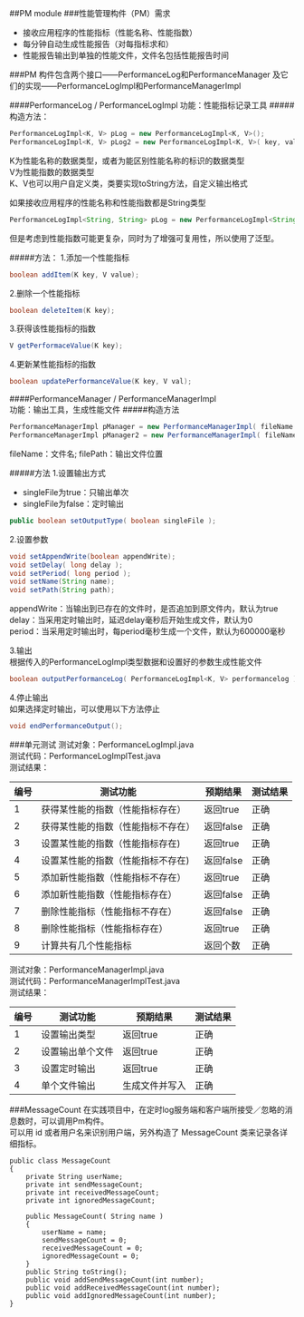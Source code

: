 ##PM module
###性能管理构件（PM）需求
- 接收应用程序的性能指标（性能名称、性能指数）
- 每分钟自动生成性能报告（对每指标求和）
- 性能报告输出到单独的性能文件，文件名包括性能报告时间

###PM
构件包含两个接口——PerformanceLog和PerformanceManager
及它们的实现——PerformanceLogImpl和PerformanceManagerImpl

####PerformanceLog / PerformanceLogImpl
功能：性能指标记录工具
#####构造方法：
```java
PerformanceLogImpl<K, V> pLog = new PerformanceLogImpl<K, V>();
PerformanceLogImpl<K, V> pLog2 = new PerformanceLogImpl<K, V>( key, value);
```
K为性能名称的数据类型，或者为能区别性能名称的标识的数据类型   
V为性能指数的数据类型  
K、V也可以用户自定义类，类要实现toString方法，自定义输出格式  

如果接收应用程序的性能名称和性能指数都是String类型
```java
PerformanceLogImpl<String, String> pLog = new PerformanceLogImpl<String, String>( name ); 
```
但是考虑到性能指数可能更复杂，同时为了增强可复用性，所以使用了泛型。 

#####方法：
1.添加一个性能指标 
```java
boolean addItem(K key, V value);
```
2.删除一个性能指标 
```java
boolean deleteItem(K key);
```
3.获得该性能指标的指数 
```java
V getPerformaceValue(K key);
```

4.更新某性能指标的指数 
```java
boolean updatePerformanceValue(K key, V val);
```


####PerformanceManager / PerformanceManagerImpl  
功能：输出工具，生成性能文件 
#####构造方法
```java
PerformanceManagerImpl pManager = new PerformanceManagerImpl( fileName );
PerformanceManagerImpl pManager2 = new PerformanceManagerImpl( fileName, filePath );
```
fileName：文件名; filePath：输出文件位置  

#####方法
1.设置输出方式     
- singleFile为true：只输出单次 
- singleFile为false：定时输出
```java
public boolean setOutputType( boolean singleFile );
```
2.设置参数  
```java   
void setAppendWrite(boolean appendWrite);
void setDelay( long delay );
void setPeriod( long period );
void setName(String name);
void setPath(String path);
```
appendWrite：当输出到已存在的文件时，是否追加到原文件内，默认为true  
delay：当采用定时输出时，延迟delay毫秒后开始生成文件，默认为0  
period：当采用定时输出时，每period毫秒生成一个文件，默认为600000毫秒  

3.输出  
根据传入的PerformanceLogImpl类型数据和设置好的参数生成性能文件
```java
boolean outputPerformanceLog( PerformanceLogImpl<K, V> performancelog ) throws IOException;
```

4.停止输出  
如果选择定时输出，可以使用以下方法停止
```java
void endPerformanceOutput();
```

###单元测试
测试对象：PerformanceLogImpl.java  
测试代码：PerformanceLogImplTest.java  
测试结果：

编号 | 测试功能 | 预期结果 | 测试结果 |
--- | --- | --- | --- |
1 | 获得某性能的指数（性能指标存在） | 返回true | 正确 |
2 | 获得某性能的指数（性能指标不存在） | 返回false | 正确 |
3 | 设置某性能的指数（性能指标存在) | 返回true | 正确 |
4 | 设置某性能的指数（性能指标不存在) | 返回false | 正确 |
5 | 添加新性能指数（性能指标不存在） | 返回true | 正确 |
6 | 添加新性能指数（性能指标存在）| 返回false | 正确 |
7 | 删除性能指标（性能指标不存在） | 返回false | 正确 |
8 | 删除性能指标（性能指标存在）| 返回true | 正确 |
9 | 计算共有几个性能指标 | 返回个数 | 正确 |


测试对象：PerformanceManagerImpl.java  
测试代码：PerformanceManagerImplTest.java  
测试结果：  

编号 | 测试功能 | 预期结果 | 测试结果 |
--- | --- | --- | --- |
1 | 设置输出类型 | 返回true | 正确 |
2 | 设置输出单个文件 | 返回true | 正确 |
3 | 设置定时输出 | 返回true | 正确 |
4 | 单个文件输出 | 生成文件并写入 | 正确 |




###MessageCount
在实践项目中，在定时log服务端和客户端所接受／忽略的消息数时，可以调用Pm构件。   
可以用 id 或者用户名来识别用户端，另外构造了 MessageCount 类来记录各详细指标。  

```
public class MessageCount 
{
    private String userName;
    private int sendMessageCount;
    private int receivedMessageCount;
    private int ignoredMessageCount;
    
    public MessageCount( String name )
    {
        userName = name;
        sendMessageCount = 0;
        receivedMessageCount = 0;
        ignoredMessageCount = 0;
    }
    public String toString();
    public void addSendMessageCount(int number);
    public void addReceivedMessageCount(int number);
    public void addIgnoredMessageCount(int number);
}

```



